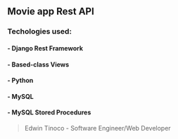 ## Movie app Rest API 

### Techologies used:
#### - Django Rest Framework
#### - Based-class Views
#### - Python
#### - MySQL
#### - MySQL Stored Procedures


> Edwin Tinoco - Software Engineer/Web Developer

